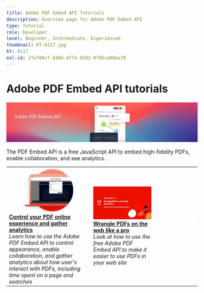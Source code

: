 ```yaml
---
title: Adobe PDF Embed API Tutorials
description: Overview page for Adobe PDF Embed API
type: Tutorial
role: Developer
level: Beginner, Intermediate, Experienced
thumbnail: KT-8117.jpg
kt: 8117
exl-id: 2fef89cf-640d-4ff4-9282-070bce8bba78
---
```

# Adobe PDF Embed API tutorials

![PDF Embed API Banner](../assets/pdfembedhero.jpg)

The PDF Embed API is a free JavaScript API to embed high-fidelity PDFs, enable collaboration, and see analytics.

<table style="table-layout:fixed">
<tr>
 <td>
   <a href="controlpdfexperience.md">
      <img alt="Control your PDF online experience and gather analytics" src="assets/ControlPDF_thumb.png" />
   </a>
    <div>
   <a href="controlpdfexperience.md"><strong>Control your PDF online experience and gather analytics</strong></a>
    </div>
    <em>Learn how to use the Adobe PDF Embed API to control appearance, enable collaboration, and gather analytics about how user's interact with PDFs, including time spent on a page and searches</em>
    <br>
  </td>
  <td>
   <a href="https://experienceleague.adobe.com/docs/adobe-developers-live-events/events/2021/oct2021/pdf-embed-api.html">
      <img alt="Wrangle PDFs on the web like a pro" src="assets/Wrangle_1280.png" />
   </a>
    <div>
   <a href="https://experienceleague.adobe.com/docs/adobe-developers-live-events/events/2021/oct2021/pdf-embed-api.html"><strong>Wrangle PDFs on the web like a pro</strong></a>
    </div>
    <em>Look at how to use the free Adobe PDF Embed API to make it easier to use PDFs in your web site</em>
    <br>
  </td>
  <td>
    <img alt="Spacer" src="../assets/WhiteBanner_Placeholder.png" />
    <div>
    <br>
  </td>
</tr>
</table>
